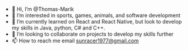 - 👋 Hi, I’m @Thomas-Marik
- 👀 I’m interested in sports, games, animals, and software development
- 🌱 I’m currently learned on React and React Native, but look to develop my skills in Java, python, C# and C++.
- 💞️ I’m looking to collaborate on projects to develop my skills further
- 📫 How to reach me email sunracer1977@gmail.com

<!---
Thomas-Marik/Thomas-Marik is a ✨ special ✨ repository because its `README.md` (this file) appears on your GitHub profile.
You can click the Preview link to take a look at your changes.
--->
